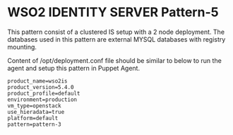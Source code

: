 # WSO2 IDENTITY SERVER Pattern-5


This pattern consist of a clustered IS setup with a 2 node deployment. The databases used in this pattern are external
MYSQL databases with registry mounting.

Content of /opt/deployment.conf file should be similar to below to run the agent and setup this pattern in Puppet Agent.

```
product_name=wso2is
product_version=5.4.0
product_profile=default
environment=production
vm_type=openstack
use_hieradata=true
platform=default
pattern=pattern-3
```
